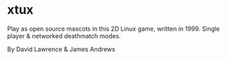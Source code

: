 xtux
====

Play as open source mascots in this 2D Linux game, written in 1999. Single player & networked deathmatch modes.

By David Lawrence & James Andrews
